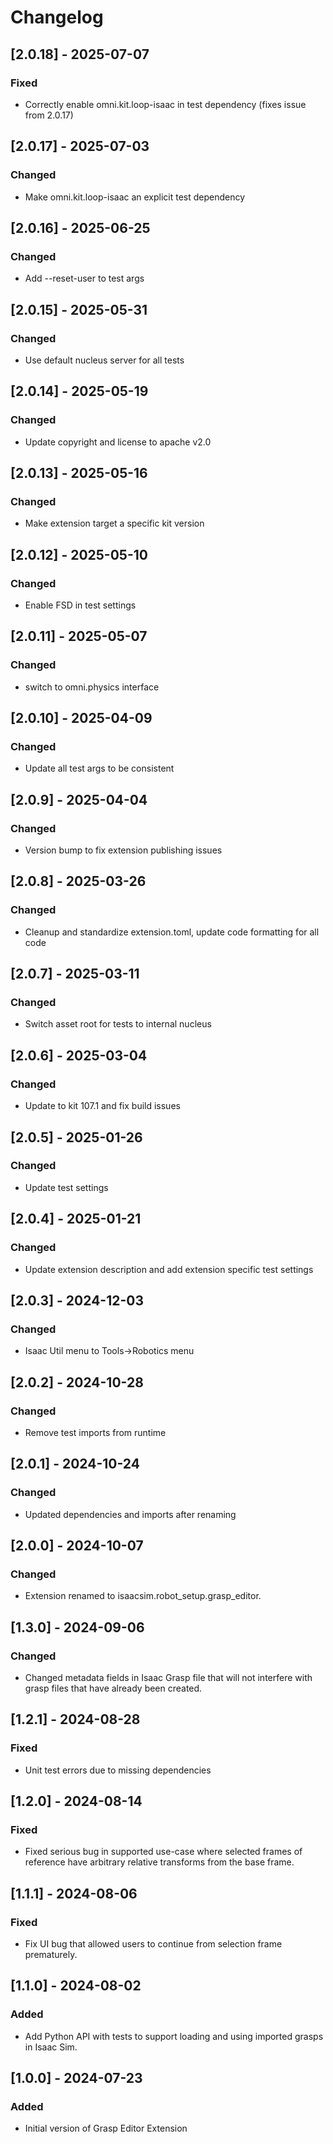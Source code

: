 # Changelog
## [2.0.18] - 2025-07-07
### Fixed
- Correctly enable omni.kit.loop-isaac in test dependency (fixes issue from 2.0.17)

## [2.0.17] - 2025-07-03
### Changed
- Make omni.kit.loop-isaac an explicit test dependency

## [2.0.16] - 2025-06-25
### Changed
- Add --reset-user to test args

## [2.0.15] - 2025-05-31
### Changed
- Use default nucleus server for all tests

## [2.0.14] - 2025-05-19
### Changed
- Update copyright and license to apache v2.0

## [2.0.13] - 2025-05-16
### Changed
- Make extension target a specific kit version

## [2.0.12] - 2025-05-10
### Changed
- Enable FSD in test settings

## [2.0.11] - 2025-05-07
### Changed
- switch to omni.physics interface

## [2.0.10] - 2025-04-09
### Changed
- Update all test args to be consistent

## [2.0.9] - 2025-04-04
### Changed
- Version bump to fix extension publishing issues

## [2.0.8] - 2025-03-26
### Changed
- Cleanup and standardize extension.toml, update code formatting for all code

## [2.0.7] - 2025-03-11
### Changed
- Switch asset root for tests to internal nucleus

## [2.0.6] - 2025-03-04
### Changed
- Update to kit 107.1 and fix build issues

## [2.0.5] - 2025-01-26
### Changed
- Update test settings

## [2.0.4] - 2025-01-21
### Changed
- Update extension description and add extension specific test settings

## [2.0.3] - 2024-12-03
### Changed
- Isaac Util menu to Tools->Robotics menu

## [2.0.2] - 2024-10-28
### Changed
- Remove test imports from runtime

## [2.0.1] - 2024-10-24
### Changed
- Updated dependencies and imports after renaming

## [2.0.0] - 2024-10-07
### Changed
- Extension renamed to isaacsim.robot_setup.grasp_editor.

## [1.3.0] - 2024-09-06
### Changed
- Changed metadata fields in Isaac Grasp file that will not interfere with grasp files that have already been created.

## [1.2.1] - 2024-08-28
### Fixed
- Unit test errors due to missing dependencies

## [1.2.0] - 2024-08-14
### Fixed
- Fixed serious bug in supported use-case where selected frames of reference have arbitrary relative transforms from the base frame.

## [1.1.1] - 2024-08-06
### Fixed
- Fix UI bug that allowed users to continue from selection frame prematurely.

## [1.1.0] - 2024-08-02
### Added
- Add Python API with tests to support loading and using imported grasps in Isaac Sim.

## [1.0.0] - 2024-07-23
### Added
- Initial version of Grasp Editor Extension
